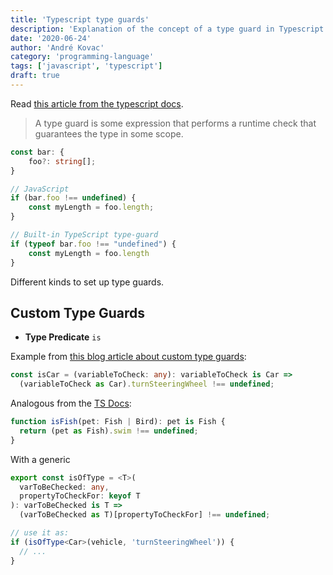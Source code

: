 ```yaml
---
title: 'Typescript type guards'
description: 'Explanation of the concept of a type guard in Typescript'
date: '2020-06-24'
author: 'André Kovac'
category: 'programming-language'
tags: ['javascript', 'typescript']
draft: true
---
```


Read [this article from the typescript docs](https://www.typescriptlang.org/docs/handbook/advanced-types.html#user-defined-type-guards).

> A type guard is some expression that performs a runtime check that guarantees the type in some scope.

```ts
const bar: {
    foo?: string[];
}

// JavaScript
if (bar.foo !== undefined) {
    const myLength = foo.length;
}

// Built-in TypeScript type-guard
if (typeof bar.foo !== "undefined") {
    const myLength = foo.length
}
```

Different kinds to set up type guards.

## Custom Type Guards

- **Type Predicate** `is`

Example from [this blog article about custom type guards](https://rangle.io/blog/how-to-use-typescript-type-guards/):

```ts
const isCar = (variableToCheck: any): variableToCheck is Car =>
  (variableToCheck as Car).turnSteeringWheel !== undefined;
```

Analogous from the [TS Docs](https://www.typescriptlang.org/docs/handbook/advanced-types.html#using-type-predicates):

```ts
function isFish(pet: Fish | Bird): pet is Fish {
  return (pet as Fish).swim !== undefined;
}
```

With a generic

```ts
export const isOfType = <T>(
  varToBeChecked: any,
  propertyToCheckFor: keyof T
): varToBeChecked is T =>
  (varToBeChecked as T)[propertyToCheckFor] !== undefined;

// use it as:
if (isOfType<Car>(vehicle, 'turnSteeringWheel')) {
  // ...
}

```
